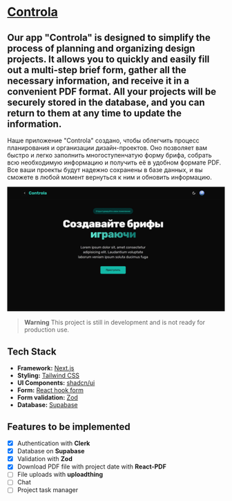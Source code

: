 # [Controla](https://controla-24-leu2awpq9-anderbois-projects.vercel.app/)

Our app "Controla" is designed to simplify the process of planning and organizing design projects. It allows you to quickly and easily fill out a multi-step brief form, gather all the necessary information, and receive it in a convenient PDF format. All your projects will be securely stored in the database, and you can return to them at any time to update the information.
---
Наше приложение "Controla" создано, чтобы облегчить процесс планирования и организации дизайн-проектов. Оно позволяет вам быстро и легко заполнить многоступенчатую форму брифа, собрать всю необходимую информацию и получить её в удобном формате PDF. Все ваши проекты будут надежно сохранены в базе данных, и вы сможете в любой момент вернуться к ним и обновить информацию.

[![Controla](./public/images/screenshot.jpg)](https://controla-24-leu2awpq9-anderbois-projects.vercel.app/)

> **Warning**
> This project is still in development and is not ready for production use.

## Tech Stack

- **Framework:** [Next.js](https://nextjs.org)
- **Styling:** [Tailwind CSS](https://tailwindcss.com)
- **UI Components:** [shadcn/ui](https://ui.shadcn.com)
- **Form:** [React hook form](https://react-hook-form.com/)
- **Form validation:** [Zod](https://zod.dev/)
- **Database:** [Supabase](https://supabase.com/)

## Features to be implemented

- [x] Authentication with **Clerk**
- [x] Database on **Supabase**
- [x] Validation with **Zod**
- [x] Download PDF file with project date with **React-PDF**
- [ ] File uploads with **uploadthing**
- [ ] Chat
- [ ] Project task manager
